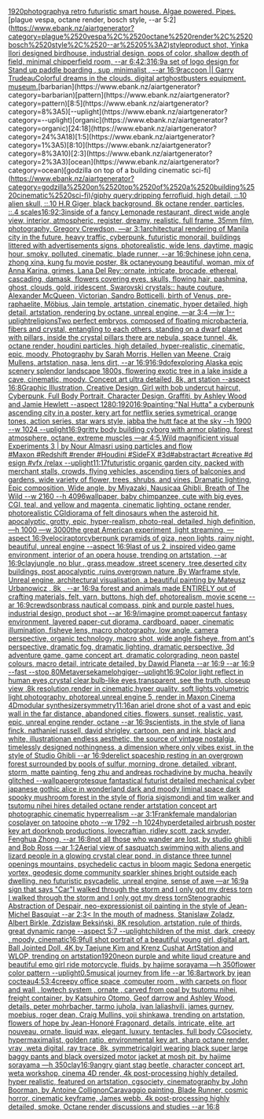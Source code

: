 [1920](https://www.ebank.nz/aiartgenerator?category=1920)[photography](https://www.ebank.nz/aiartgenerator?category=photography)[a retro futuristic smart house. Algae powered. Pipes.](https://www.ebank.nz/aiartgenerator?category=a%2520retro%2520futuristic%2520smart%2520house.%2520Algae%2520powered.%2520Pipes.)[plague vespa, octane render, bosch style, --ar 5:2](https://www.ebank.nz/aiartgenerator?category=plague%2520vespa%2C%2520octane%2520render%2C%2520bosch%2520style%2C%2520--ar%25205%3A2)[style](https://www.ebank.nz/aiartgenerator?category=style)[product shot, Yinka Ilori designed birdhouse, industrial design, pops of color, shallow depth of field, minimal chipperfield room, --ar 6:4](https://www.ebank.nz/aiartgenerator?category=product%2520shot%2C%2520Yinka%2520Ilori%2520designed%2520birdhouse%2C%2520industrial%2520design%2C%2520pops%2520of%2520color%2C%2520shallow%2520depth%2520of%2520field%2C%2520minimal%2520chipperfield%2520room%2C%2520--ar%25206%3A4)[2:3](https://www.ebank.nz/aiartgenerator?category=2%3A3)[16:9](https://www.ebank.nz/aiartgenerator?category=16%3A9)[a set of logo design for Stand up paddle boarding , sup ,minimalist , --ar 16:9](https://www.ebank.nz/aiartgenerator?category=a%2520set%2520of%2520logo%2520design%2520for%2520Stand%2520up%2520paddle%2520boarding%2520%2C%2520sup%2520%2Cminimalist%2520%2C%2520--ar%252016%3A9)[raccoon || Garry Trudeau](https://www.ebank.nz/aiartgenerator?category=raccoon%2520%7C%7C%2520Garry%2520Trudeau)[Colorful dreams in the clouds. digital art](https://www.ebank.nz/aiartgenerator?category=Colorful%2520dreams%2520in%2520the%2520clouds.%2520digital%2520art)[ghostbusters equipment. museum.](https://www.ebank.nz/aiartgenerator?category=ghostbusters%2520equipment.%2520museum.)[barbarian](https://www.ebank.nz/aiartgenerator?category=barbarian)[pattern](https://www.ebank.nz/aiartgenerator?category=pattern)[8:5](https://www.ebank.nz/aiartgenerator?category=8%3A5)[--uplight](https://www.ebank.nz/aiartgenerator?category=--uplight)[organic](https://www.ebank.nz/aiartgenerator?category=organic)[24:18](https://www.ebank.nz/aiartgenerator?category=24%3A18)[1:5](https://www.ebank.nz/aiartgenerator?category=1%3A5)[8:10](https://www.ebank.nz/aiartgenerator?category=8%3A10)[2:3](https://www.ebank.nz/aiartgenerator?category=2%3A3)[ocean](https://www.ebank.nz/aiartgenerator?category=ocean)[godzilla on top of a building cinematic sci-fi](https://www.ebank.nz/aiartgenerator?category=godzilla%2520on%2520top%2520of%2520a%2520building%2520cinematic%2520sci-fi)[/giphy query:dripping ferrofluid, high detail, ::.10 alien skull, ::.10 H.R Giger, black background, 8k octane render, particles, ::.4 scales](https://www.ebank.nz/aiartgenerator?category=/giphy%2520query%3Adripping%2520ferrofluid%2C%2520high%2520detail%2C%2520%3A%3A.10%2520alien%2520skull%2C%2520%3A%3A.10%2520H.R%2520Giger%2C%2520black%2520background%2C%25208k%2520octane%2520render%2C%2520particles%2C%2520%3A%3A.4%2520scales)[16:9](https://www.ebank.nz/aiartgenerator?category=16%3A9)[2:3](https://www.ebank.nz/aiartgenerator?category=2%3A3)[inside of a fancy Lemonade restaurant, direct wide angle view, interior, atmospheric, register, dreamy, realistic, full frame, 35mm film, photography, Gregory Crewdson, —ar 3:1](https://www.ebank.nz/aiartgenerator?category=inside%2520of%2520a%2520fancy%2520Lemonade%2520restaurant%2C%2520direct%2520wide%2520angle%2520view%2C%2520interior%2C%2520atmospheric%2C%2520register%2C%2520dreamy%2C%2520realistic%2C%2520full%2520frame%2C%252035mm%2520film%2C%2520photography%2C%2520Gregory%2520Crewdson%2C%2520%E2%80%94ar%25203%3A1)[architectural rendering of Manila city in the future, heavy traffic, cyberpunk, futuristic monorail, buildings littered with advertisements signs, photorealistic, wide lens, daytime, magic hour, smoky, polluted, cinematic, blade runner, --ar 16:9](https://www.ebank.nz/aiartgenerator?category=architectural%2520rendering%2520of%2520Manila%2520city%2520in%2520the%2520future%2C%2520heavy%2520traffic%2C%2520cyberpunk%2C%2520futuristic%2520monorail%2C%2520buildings%2520littered%2520with%2520advertisements%2520signs%2C%2520photorealistic%2C%2520wide%2520lens%2C%2520daytime%2C%2520magic%2520hour%2C%2520smoky%2C%2520polluted%2C%2520cinematic%2C%2520blade%2520runner%2C%2520--ar%252016%3A9)[chinese john cena, zhong xina, kung fu movie poster, 8k octane](https://www.ebank.nz/aiartgenerator?category=chinese%2520john%2520cena%2C%2520zhong%2520xina%2C%2520kung%2520fu%2520movie%2520poster%2C%25208k%2520octane)[young beautiful, woman, mix of Anna Karina, grimes, Lana Del Rey::ornate, intricate, brocade, ethereal, cascading, damask, flowers covering eyes, skulls, flowing hair, pashmina, ghost, clouds, gold, iridescent, Swarovski crystals:: haute couture, Alexander McQueen, Victorian, Sandro Botticelli, birth of Venus, pre-raphaelite, Möbius, Jain temple, artstation, cinematic, hyper detailed, high detail, artstation, rendering by octane, unreal engine, —ar 3:4 —iw 1](https://www.ebank.nz/aiartgenerator?category=young%2520beautiful%2C%2520woman%2C%2520mix%2520of%2520Anna%2520Karina%2C%2520grimes%2C%2520Lana%2520Del%2520Rey%3A%3Aornate%2C%2520intricate%2C%2520brocade%2C%2520ethereal%2C%2520cascading%2C%2520damask%2C%2520flowers%2520covering%2520eyes%2C%2520skulls%2C%2520flowing%2520hair%2C%2520pashmina%2C%2520ghost%2C%2520clouds%2C%2520gold%2C%2520iridescent%2C%2520Swarovski%2520crystals%3A%3A%2520haute%2520couture%2C%2520Alexander%2520McQueen%2C%2520Victorian%2C%2520Sandro%2520Botticelli%2C%2520birth%2520of%2520Venus%2C%2520pre-raphaelite%2C%2520M%C3%B6bius%2C%2520Jain%2520temple%2C%2520artstation%2C%2520cinematic%2C%2520hyper%2520detailed%2C%2520high%2520detail%2C%2520artstation%2C%2520rendering%2520by%2520octane%2C%2520unreal%2520engine%2C%2520%E2%80%94ar%25203%3A4%2520%E2%80%94iw%25201)[--uplight](https://www.ebank.nz/aiartgenerator?category=--uplight)[religions](https://www.ebank.nz/aiartgenerator?category=religions)[Two perfect embryos, composed of floating microbacteria, fibers and crystal, entangling to each others, standing on a dwarf planet with pillars, inside the crystal pillars there are nebula, space tunnel, 4k, octane render, houdini particles, high detailed, hyper-realistic, cinematic, epic, moody, Photography by Sarah Morris, Hellen van Meene, Craig Mullens, artstation, nasa, lens dirt, --ar 16:9](https://www.ebank.nz/aiartgenerator?category=Two%2520perfect%2520embryos%2C%2520composed%2520of%2520floating%2520microbacteria%2C%2520fibers%2520and%2520crystal%2C%2520entangling%2520to%2520each%2520others%2C%2520standing%2520on%2520a%2520dwarf%2520planet%2520with%2520pillars%2C%2520inside%2520the%2520crystal%2520pillars%2520there%2520are%2520nebula%2C%2520space%2520tunnel%2C%25204k%2C%2520octane%2520render%2C%2520houdini%2520particles%2C%2520high%2520detailed%2C%2520hyper-realistic%2C%2520cinematic%2C%2520epic%2C%2520moody%2C%2520Photography%2520by%2520Sarah%2520Morris%2C%2520Hellen%2520van%2520Meene%2C%2520Craig%2520Mullens%2C%2520artstation%2C%2520nasa%2C%2520lens%2520dirt%2C%2520--ar%252016%3A9)[16:9](https://www.ebank.nz/aiartgenerator?category=16%3A9)[dof](https://www.ebank.nz/aiartgenerator?category=dof)[exploring Alaska epic scenery splendor landscape 1800s, flowering exotic tree in a lake inside a cave, cinematic, moody, Concept art ultra detailed, 8k, art station --aspect 16:8](https://www.ebank.nz/aiartgenerator?category=exploring%2520Alaska%2520epic%2520scenery%2520splendor%2520landscape%25201800s%2C%2520flowering%2520exotic%2520tree%2520in%2520a%2520lake%2520inside%2520a%2520cave%2C%2520cinematic%2C%2520moody%2C%2520Concept%2520art%2520ultra%2520detailed%2C%25208k%2C%2520art%2520station%2520--aspect%252016%3A8)[Graphic Illustration, Creative Design, Girl with bob undercut haircut, Cyberpunk, Full Body Portrait, Character Design, Graffiti, by Ashley Wood and Jamie Hewlett --aspect 1280:1920](https://www.ebank.nz/aiartgenerator?category=Graphic%2520Illustration%2C%2520Creative%2520Design%2C%2520Girl%2520with%2520bob%2520undercut%2520haircut%2C%2520Cyberpunk%2C%2520Full%2520Body%2520Portrait%2C%2520Character%2520Design%2C%2520Graffiti%2C%2520by%2520Ashley%2520Wood%2520and%2520Jamie%2520Hewlett%2520--aspect%25201280%3A1920)[16:9](https://www.ebank.nz/aiartgenerator?category=16%3A9)[painting](https://www.ebank.nz/aiartgenerator?category=painting)[:"Nal Hutta" a cyberpunk ascending city in a poster, kery art for netflix series symetrical, orange tones, action series, star wars style, jabba the hutt face at the sky --h 1900 --w 1024 --uplight](https://www.ebank.nz/aiartgenerator?category=%3A%22Nal%2520Hutta%22%2520a%2520cyberpunk%2520ascending%2520city%2520in%2520a%2520poster%2C%2520kery%2520art%2520for%2520netflix%2520series%2520symetrical%2C%2520orange%2520tones%2C%2520action%2520series%2C%2520star%2520wars%2520style%2C%2520jabba%2520the%2520hutt%2520face%2520at%2520the%2520sky%2520--h%25201900%2520--w%25201024%2520--uplight)[16:9](https://www.ebank.nz/aiartgenerator?category=16%3A9)[gritty body building cyborg with armor plating, forest atmosphere, octane, extreme muscles —ar 4:5](https://www.ebank.nz/aiartgenerator?category=gritty%2520body%2520building%2520cyborg%2520with%2520armor%2520plating%2C%2520forest%2520atmosphere%2C%2520octane%2C%2520extreme%2520muscles%2520%E2%80%94ar%25204%3A5)[,](https://www.ebank.nz/aiartgenerator?category=%2C)[Wild magnificient visual Experiments 3 | by Nour Almasri using particles and flow #Maxon #Redshift #render #Houdini #SideFX #3d#abstractart #creative #design #vfx /relax --uplight](https://www.ebank.nz/aiartgenerator?category=Wild%2520magnificient%2520visual%2520Experiments%25203%2520%7C%2520by%2520Nour%2520Almasri%2520using%2520particles%2520and%2520flow%2520%23Maxon%C2%A0%23Redshift%C2%A0%23render%C2%A0%23Houdini%C2%A0%23SideFX%C2%A0%233d%23abstractart%C2%A0%23creative%C2%A0%23design%C2%A0%23vfx%2520/relax%2520--uplight)[11:17](https://www.ebank.nz/aiartgenerator?category=11%3A17)[futuristic organic garden city, packed with merchant stalls, crowds, flying vehicles, ascending tiers of balconies and gardens, wide variety of flower, trees, shrubs, and vines, Dramatic lighting, Epic composition, Wide angle, by Miyazaki, Nausicaa Ghibli, Breath of The Wild --w 2160  --h 4096](https://www.ebank.nz/aiartgenerator?category=futuristic%2520organic%2520garden%2520city%2C%2520packed%2520with%2520merchant%2520stalls%2C%2520crowds%2C%2520flying%2520vehicles%2C%2520ascending%2520tiers%2520of%2520balconies%2520and%2520gardens%2C%2520wide%2520variety%2520of%2520flower%2C%2520trees%2C%2520shrubs%2C%2520and%2520vines%2C%2520Dramatic%2520lighting%2C%2520Epic%2520composition%2C%2520Wide%2520angle%2C%2520by%2520Miyazaki%2C%2520Nausicaa%2520Ghibli%2C%2520Breath%2520of%2520The%2520Wild%2520--w%25202160%2520%2520--h%25204096)[wallpaper, baby chimpanzee, cute with big eyes, CGI, teal, and yellow and magenta, cinematic lighting, octane render, photorealistic CGI](https://www.ebank.nz/aiartgenerator?category=wallpaper%2C%2520baby%2520chimpanzee%2C%2520cute%2520with%2520big%2520eyes%2C%2520CGI%2C%2520teal%2C%2520and%2520yellow%2520and%2520magenta%2C%2520cinematic%2520lighting%2C%2520octane%2520render%2C%2520photorealistic%2520CGI)[diorama of felt dinosaurs when the asteroid hit, apocalyptic, grotty, epic, hyper-realism, photo-real, detailed, high definition, —h 1000 —w 3000](https://www.ebank.nz/aiartgenerator?category=diorama%2520of%2520felt%2520dinosaurs%2520when%2520the%2520asteroid%2520hit%2C%2520apocalyptic%2C%2520grotty%2C%2520epic%2C%2520hyper-realism%2C%2520photo-real%2C%2520detailed%2C%2520high%2520definition%2C%2520%E2%80%94h%25201000%2520%E2%80%94w%25203000)[the great American experiment ,light streaming, —aspect 16:9](https://www.ebank.nz/aiartgenerator?category=the%2520great%2520American%2520experiment%2520%2Clight%2520streaming%2C%2520%E2%80%94aspect%252016%3A9)[velociraptor](https://www.ebank.nz/aiartgenerator?category=velociraptor)[cyberpunk pyramids of giza, neon lights, rainy night, beautiful, unreal engine  --aspect 16:9](https://www.ebank.nz/aiartgenerator?category=cyberpunk%2520pyramids%2520of%2520giza%2C%2520neon%2520lights%2C%2520rainy%2520night%2C%2520beautiful%2C%2520unreal%2520engine%2520%2520--aspect%252016%3A9)[last of us 2, inspired video game environment, interior of an opera house, trending on artstation, --ar 16:9](https://www.ebank.nz/aiartgenerator?category=last%2520of%2520us%25202%2C%2520inspired%2520video%2520game%2520environment%2C%2520interior%2520of%2520an%2520opera%2520house%2C%2520trending%2520on%2520artstation%2C%2520--ar%252016%3A9)[clay](https://www.ebank.nz/aiartgenerator?category=clay)[jungle ,no blur , grass,meadow ,street scenery ,tree,deserted city buildings, post apocalyptic ,ruins,overgrown nature ,By Warframe style, Unreal engine, architectural visualisation, a beautiful painting by Mateusz Urbanowicz , 8k , --ar 16:9](https://www.ebank.nz/aiartgenerator?category=jungle%2520%2Cno%2520blur%2520%2C%2520grass%2Cmeadow%2520%2Cstreet%2520scenery%2520%2Ctree%2Cdeserted%2520city%2520buildings%2C%2520post%2520apocalyptic%2520%2Cruins%2Covergrown%2520nature%2520%2CBy%2520Warframe%2520style%2C%2520Unreal%2520engine%2C%2520architectural%2520visualisation%2C%2520a%2520beautiful%2520painting%2520by%2520Mateusz%2520Urbanowicz%2520%2C%25208k%2520%2C%2520--ar%252016%3A9)[a forest and animals made ENTIRELY out of crafting materials, felt, yarn, buttons, high def, photorealism, movie scene --ar 16:9](https://www.ebank.nz/aiartgenerator?category=a%2520forest%2520and%2520animals%2520made%2520ENTIRELY%2520out%2520of%2520crafting%2520materials%2C%2520felt%2C%2520yarn%2C%2520buttons%2C%2520high%2520def%2C%2520photorealism%2C%2520movie%2520scene%2520--ar%252016%3A9)[crewdson](https://www.ebank.nz/aiartgenerator?category=crewdson)[brass nautical compass, pink and purple pastel hues, industrial design, product shot --ar 16:9](https://www.ebank.nz/aiartgenerator?category=brass%2520nautical%2520compass%2C%2520pink%2520and%2520purple%2520pastel%2520hues%2C%2520industrial%2520design%2C%2520product%2520shot%2520--ar%252016%3A9)[/imagine prompt:papercut fantasy environment, layered paper-cut diorama, cardboard, paper, cinematic illumination, fisheye lens, macro photography, low angle, camera perspective, organic technology, macro shot, wide angle fisheye, from ant's perspective, dramatic fog, dramatic lighting, dramatic perspective, 3d adventure game, game concept art, dramatic colorgrading, neon pastel colours, macro detail, intricate  detailed, by Dawid Planeta --ar 16:9 --ar 16:9 --fast --stop 80](https://www.ebank.nz/aiartgenerator?category=/imagine%2520prompt%3Apapercut%2520fantasy%2520environment%2C%2520layered%2520paper-cut%2520diorama%2C%2520cardboard%2C%2520paper%2C%2520cinematic%2520illumination%2C%2520fisheye%2520lens%2C%2520macro%2520photography%2C%2520low%2520angle%2C%2520camera%2520perspective%2C%2520organic%2520technology%2C%2520macro%2520shot%2C%2520wide%2520angle%2520fisheye%2C%2520from%2520ant%27s%2520perspective%2C%2520dramatic%2520fog%2C%2520dramatic%2520lighting%2C%2520dramatic%2520perspective%2C%25203d%2520adventure%2520game%2C%2520game%2520concept%2520art%2C%2520dramatic%2520colorgrading%2C%2520neon%2520pastel%2520colours%2C%2520macro%2520detail%2C%2520intricate%2520%2520detailed%2C%2520by%2520Dawid%2520Planeta%2520--ar%252016%3A9%2520--ar%252016%3A9%2520--fast%2520--stop%252080)[Metaverse](https://www.ebank.nz/aiartgenerator?category=Metaverse)[kameloh](https://www.ebank.nz/aiartgenerator?category=kameloh)[giger](https://www.ebank.nz/aiartgenerator?category=giger)[--uplight](https://www.ebank.nz/aiartgenerator?category=--uplight)[16:9](https://www.ebank.nz/aiartgenerator?category=16%3A9)[Color light reflect in human eyes,crystal clear,bulb-like eyes,transparent ,see the truth, closeup view ,8k resolution,render in cinematic,hyper quality, soft lights,volumetric light,photography, photoreal,unreal engine 5, render in Maxon Cinema 4D](https://www.ebank.nz/aiartgenerator?category=Color%2520light%2520reflect%2520in%2520human%2520eyes%2Ccrystal%2520clear%2Cbulb-like%2520eyes%2Ctransparent%2520%2Csee%2520the%2520truth%2C%2520closeup%2520view%2520%2C8k%2520resolution%2Crender%2520in%2520cinematic%2Chyper%2520quality%2C%2520soft%2520lights%2Cvolumetric%2520light%2Cphotography%2C%2520photoreal%2Cunreal%2520engine%25205%2C%2520render%2520in%2520Maxon%2520Cinema%25204D)[modular synthesizer](https://www.ebank.nz/aiartgenerator?category=modular%2520synthesizer)[symmetry](https://www.ebank.nz/aiartgenerator?category=symmetry)[11:16](https://www.ebank.nz/aiartgenerator?category=11%3A16)[an ariel drone shot of a vast and epic wall in the far distance, abandoned cities, flowers, sunset, realistic, vast, epic, unreal engine render, octane --ar 16:9](https://www.ebank.nz/aiartgenerator?category=an%2520ariel%2520drone%2520shot%2520of%2520a%2520vast%2520and%2520epic%2520wall%2520in%2520the%2520far%2520distance%2C%2520abandoned%2520cities%2C%2520flowers%2C%2520sunset%2C%2520realistic%2C%2520vast%2C%2520epic%2C%2520unreal%2520engine%2520render%2C%2520octane%2520--ar%252016%3A9)[scientists, in the style of liana finck, nathaniel russell, david shrigley, cartoon, pen and ink, black and white, illustration](https://www.ebank.nz/aiartgenerator?category=scientists%2C%2520in%2520the%2520style%2520of%2520liana%2520finck%2C%2520nathaniel%2520russell%2C%2520david%2520shrigley%2C%2520cartoon%2C%2520pen%2520and%2520ink%2C%2520black%2520and%2520white%2C%2520illustration)[an endless aesthetic, the source of vintage nostalgia, timelessly designed nothingness, a dimension where only vibes exist, in the style of Studio Ghibli --ar 16:9](https://www.ebank.nz/aiartgenerator?category=an%2520endless%2520aesthetic%2C%2520the%2520source%2520of%2520vintage%2520nostalgia%2C%2520timelessly%2520designed%2520nothingness%2C%2520a%2520dimension%2520where%2520only%2520vibes%2520exist%2C%2520in%2520the%2520style%2520of%2520Studio%2520Ghibli%2520--ar%252016%3A9)[derelict spaceship resting in an overgrown forest surrounded by pools of sulfur, morning, drone, detailed, vibrant, storm, matte painting, feng zhu and andreas rocha](https://www.ebank.nz/aiartgenerator?category=derelict%2520spaceship%2520resting%2520in%2520an%2520overgrown%2520forest%2520surrounded%2520by%2520pools%2520of%2520sulfur%2C%2520morning%2C%2520drone%2C%2520detailed%2C%2520vibrant%2C%2520storm%2C%2520matte%2520painting%2C%2520feng%2520zhu%2520and%2520andreas%2520rocha)[divine by mucha, heavily glitched --wallpaper](https://www.ebank.nz/aiartgenerator?category=divine%2520by%2520mucha%2C%2520heavily%2520glitched%2520--wallpaper)[grotesque fantastical futurist detailed mechanical cyber japanese gothic alice in wonderland dark and moody liminal space dark spooky mushroom forest in the style of floria sigismondi and tim walker and tsutomu nihei hires detailed octane render artstation concept art photographic cinematic hyperrealism --ar 3:1](https://www.ebank.nz/aiartgenerator?category=grotesque%2520fantastical%2520futurist%2520detailed%2520mechanical%2520cyber%2520japanese%2520gothic%2520alice%2520in%2520wonderland%2520dark%2520and%2520moody%2520liminal%2520space%2520dark%2520spooky%2520mushroom%2520forest%2520in%2520the%2520style%2520of%2520floria%2520sigismondi%2520and%2520tim%2520walker%2520and%2520tsutomu%2520nihei%2520hires%2520detailed%2520octane%2520render%2520artstation%2520concept%2520art%2520photographic%2520cinematic%2520hyperrealism%2520--ar%25203%3A1)[Frank](https://www.ebank.nz/aiartgenerator?category=Frank)[female mandalorian cosplayer on tatooine photo --w 1792 --h 1024](https://www.ebank.nz/aiartgenerator?category=female%2520mandalorian%2520cosplayer%2520on%2520tatooine%2520photo%2520--w%25201792%2520--h%25201024)[hyperdetailed airbrush poster key art doorknob productions, lovecraftian, ridley scott, zack snyder, Fenghua Zhong, --ar 16:8](https://www.ebank.nz/aiartgenerator?category=hyperdetailed%2520airbrush%2520poster%2520key%2520art%2520doorknob%2520productions%2C%2520lovecraftian%2C%2520ridley%2520scott%2C%2520zack%2520snyder%2C%2520Fenghua%2520Zhong%2C%2520--ar%252016%3A8)[not all those who wander are lost, by studio ghibli and Bob Ross —ar 1:2](https://www.ebank.nz/aiartgenerator?category=not%2520all%2520those%2520who%2520wander%2520are%2520lost%2C%2520by%2520studio%2520ghibli%2520and%2520Bob%2520Ross%2520%E2%80%94ar%25201%3A2)[Aerial view of sasquatch swimming with aliens and lizard people in a glowing crystal clear pond, in distance three tunnel openings mountains, psychedelic cactus in bloom magic Sedona energetic vortex, geodesic dome community sparkler shines bright outside each dwelling, neo futuristic psycadelic, unreal engine, sense of awe —ar 16:9](https://www.ebank.nz/aiartgenerator?category=Aerial%2520view%2520of%2520sasquatch%2520swimming%2520with%2520aliens%2520and%2520lizard%2520people%2520in%2520a%2520glowing%2520crystal%2520clear%2520pond%2C%2520in%2520distance%2520three%2520tunnel%2520openings%2520mountains%2C%2520psychedelic%2520cactus%2520in%2520bloom%2520magic%2520Sedona%2520energetic%2520vortex%2C%2520geodesic%2520dome%2520community%2520sparkler%2520shines%2520bright%2520outside%2520each%2520dwelling%2C%2520neo%2520futuristic%2520psycadelic%2C%2520unreal%2520engine%2C%2520sense%2520of%2520awe%2520%E2%80%94ar%252016%3A9)[a sign that says "Car"](https://www.ebank.nz/aiartgenerator?category=a%2520sign%2520that%2520says%2520%22Car%22)[I walked through the storm and I only got my dress torn I walked through the storm and I only got my dress torn](https://www.ebank.nz/aiartgenerator?category=I%2520walked%2520through%2520the%2520storm%2520and%2520I%2520only%2520got%2520my%2520dress%2520torn%2520I%2520walked%2520through%2520the%2520storm%2520and%2520I%2520only%2520got%2520my%2520dress%2520torn)[Stenographic Abstraction of Despair, neo-expressionist oil painting in the style of Jean-Michel Basquiat --ar 2:3](https://www.ebank.nz/aiartgenerator?category=Stenographic%2520Abstraction%2520of%2520Despair%2C%2520neo-expressionist%2520oil%2520painting%2520in%2520the%2520style%2520of%2520Jean-Michel%2520Basquiat%2520--ar%25202%3A3)[< In the mouth of madness, Stanislaw Zoladz, Albert Birkle, Zdzisław Beksiński, 8K resolution, artstation, rule of thirds, great dynamic range --aspect 5:7 --uplight](https://www.ebank.nz/aiartgenerator?category=%3C%2520In%2520the%2520mouth%2520of%2520madness%2C%2520Stanislaw%2520Zoladz%2C%2520Albert%2520Birkle%2C%2520Zdzis%C5%82aw%2520Beksi%C5%84ski%2C%25208K%2520resolution%2C%2520artstation%2C%2520rule%2520of%2520thirds%2C%2520great%2520dynamic%2520range%2520--aspect%25205%3A7%2520--uplight)[children of the mist, dark, creepy , moody, cinematic](https://www.ebank.nz/aiartgenerator?category=children%2520of%2520the%2520mist%2C%2520dark%2C%2520creepy%2520%2C%2520moody%2C%2520cinematic)[16:9](https://www.ebank.nz/aiartgenerator?category=16%3A9)[full shot portrait of a beautiful young girl, digital art, Ball Jointed Doll, 4K,by Taejune Kim and Krenz Cushat ArtStation and WLOP, trending on artstation](https://www.ebank.nz/aiartgenerator?category=full%2520shot%2520portrait%2520of%2520a%2520beautiful%2520young%2520girl%2C%2520digital%2520art%2C%2520Ball%2520Jointed%2520Doll%2C%25204K%2Cby%2520Taejune%2520Kim%2520and%2520Krenz%2520Cushat%2520ArtStation%2520and%2520WLOP%2C%2520trending%2520on%2520artstation)[1920](https://www.ebank.nz/aiartgenerator?category=1920)[neon purple and white liqud creature and beautiful emo girl ride motorcycle, fluids, by hajime sorayama —h 350](https://www.ebank.nz/aiartgenerator?category=neon%2520purple%2520and%2520white%2520liqud%2520creature%2520and%2520beautiful%2520emo%2520girl%2520ride%2520motorcycle%2C%2520fluids%2C%2520by%2520hajime%2520sorayama%2520%E2%80%94h%2520350)[](https://www.ebank.nz/aiartgenerator?category=)[flower color pattern --uplight](https://www.ebank.nz/aiartgenerator?category=flower%2520color%2520pattern%2520--uplight)[0.5](https://www.ebank.nz/aiartgenerator?category=0.5)[musical journey from life --ar 16:8](https://www.ebank.nz/aiartgenerator?category=musical%2520journey%2520from%2520life%2520--ar%252016%3A8)[artwork by jean cocteau](https://www.ebank.nz/aiartgenerator?category=artwork%2520by%2520jean%2520cocteau)[4:5](https://www.ebank.nz/aiartgenerator?category=4%3A5)[3:4](https://www.ebank.nz/aiartgenerator?category=3%3A4)[creepy office space ,computer room , with carpets on floor and wall  , lowtech system , ornate , carved from opal by tsutomu nihei, freight container, by Katsuhiro Otomo, Geof darrow and Ashley Wood, details, peter mohrbacher, tarmo juhola, ivan laliashvili, james gurney, moebius, roger dean, Craig Mullins, yoji shinkawa, trending on artstation, flowers of hope by Jean-Honoré Fragonard, details, intricate, elite, art nouveau, ornate, liquid wax, elegant, luxury, tentacles, full body CGsociety, hypermaximalist, golden ratio, environmental key art, sharp octane render, vray ,weta digital, ray trace, 8k, symmetrical](https://www.ebank.nz/aiartgenerator?category=creepy%2520office%2520space%2520%2Ccomputer%2520room%2520%2C%2520with%2520carpets%2520on%2520floor%2520and%2520wall%2520%2520%2C%2520lowtech%2520system%2520%2C%2520ornate%2520%2C%2520carved%2520from%2520opal%2520by%2520tsutomu%2520nihei%2C%2520freight%2520container%2C%2520by%2520Katsuhiro%2520Otomo%2C%2520Geof%2520darrow%2520and%2520Ashley%2520Wood%2C%2520details%2C%2520peter%2520mohrbacher%2C%2520tarmo%2520juhola%2C%2520ivan%2520laliashvili%2C%2520james%2520gurney%2C%2520moebius%2C%2520roger%2520dean%2C%2520Craig%2520Mullins%2C%2520yoji%2520shinkawa%2C%2520trending%2520on%2520artstation%2C%2520flowers%2520of%2520hope%2520by%2520Jean-Honor%C3%A9%2520Fragonard%2C%2520details%2C%2520intricate%2C%2520elite%2C%2520art%2520nouveau%2C%2520ornate%2C%2520liquid%2520wax%2C%2520elegant%2C%2520luxury%2C%2520tentacles%2C%2520full%2520body%2520CGsociety%2C%2520hypermaximalist%2C%2520golden%2520ratio%2C%2520environmental%2520key%2520art%2C%2520sharp%2520octane%2520render%2C%2520vray%2520%2Cweta%2520digital%2C%2520ray%2520trace%2C%25208k%2C%2520symmetrical)[girl wearing black super large baggy pants and black oversized motor jacket at mosh pit, by hajime sorayama —h 350](https://www.ebank.nz/aiartgenerator?category=girl%2520wearing%2520black%2520super%2520large%2520baggy%2520pants%2520and%2520black%2520oversized%2520motor%2520jacket%2520at%2520mosh%2520pit%2C%2520by%2520hajime%2520sorayama%2520%E2%80%94h%2520350)[clay](https://www.ebank.nz/aiartgenerator?category=clay)[16:9](https://www.ebank.nz/aiartgenerator?category=16%3A9)[angry giant stag beetle, character concept art, weta workshop, cinema 4D render, 4k post-processing highly detailed, hyper realistic, featured on artstation, cgsociety, cinematography by John Boorman, by Antoine Collignon](https://www.ebank.nz/aiartgenerator?category=angry%2520giant%2520stag%2520beetle%2C%2520character%2520concept%2520art%2C%2520weta%2520workshop%2C%2520cinema%25204D%2520render%2C%25204k%2520post-processing%2520highly%2520detailed%2C%2520hyper%2520realistic%2C%2520featured%2520on%2520artstation%2C%2520cgsociety%2C%2520cinematography%2520by%2520John%2520Boorman%2C%2520by%2520Antoine%2520Collignon)[Caravaggio painting, Blade Runner, cosmic horror, cinematic keyframe, James webb, 4k post-processing highly detailed, smoke, Octane render discussions and studies --ar 16:8](https://www.ebank.nz/aiartgenerator?category=Caravaggio%2520painting%2C%2520Blade%2520Runner%2C%2520cosmic%2520horror%2C%2520cinematic%2520keyframe%2C%2520James%2520webb%2C%25204k%2520post-processing%2520highly%2520detailed%2C%2520smoke%2C%2520Octane%2520render%2520discussions%2520and%2520studies%2520--ar%252016%3A8)